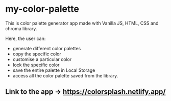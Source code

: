 # my-color-palette
This is color palette generator app made with Vanilla JS, HTML, CSS and chroma library.

Here, the user can:
- generate different color palettes
- copy the specific color
- customise a particular color
- lock the specific color
- save the entire palette in Local Storage
- access all the color palette saved from the library.

## Link to the app -> https://colorsplash.netlify.app/
